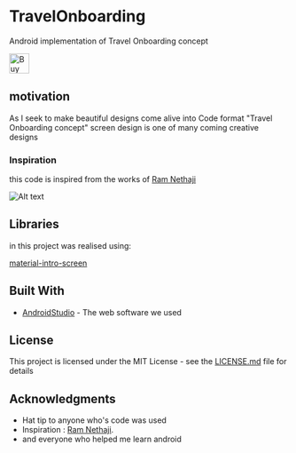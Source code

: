 # TravelOnboarding


Android implementation of Travel Onboarding concept

 <a href='http://ko-fi.com/A0052VNK' target='_blank'><img height='36' style='border:0px;height:36px;' src='https://az743702.vo.msecnd.net/cdn/kofi1.png?v=0' border='0' alt='Buy Me a Coffee at ko-fi.com' /></a>

## motivation

As I seek to make beautiful designs come alive into Code format "Travel Onboarding concept" screen design is one of many coming creative designs

### Inspiration

this code is inspired from the works of [Ram Nethaji](https://www.uplabs.com/ramnethaji)

![Alt text](https://github.com/chawkiAmrouche/TravelOnboarding/blob/master/Untitled-3.jpg)


## Libraries

in this project was realised using:

[material-intro-screen](https://github.com/TangoAgency/material-intro-screen) 


## Built With

* [AndroidStudio](https://developer.android.com/studio/index.html) - The web software we used

 
## License

This project is licensed under the MIT License - see the [LICENSE.md](LICENSE.md) file for details

## Acknowledgments

* Hat tip to anyone who's code was used
* Inspiration : [Ram Nethaji](https://www.uplabs.com/ramnethaji).
* and everyone who helped me learn android
